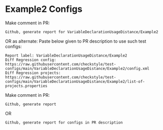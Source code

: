 # Example2 Configs
Make comment in PR:
```
Github, generate report for VariableDeclarationUsageDistance/Example2
```
OR as alternate:
Paste below given to PR description to use such test configs:
```
Report label: VariableDeclarationUsageDistance/Example2
Diff Regression config: https://raw.githubusercontent.com/checkstyle/test-configs/main/VariableDeclarationUsageDistance/Example2/config.xml
Diff Regression projects: https://raw.githubusercontent.com/checkstyle/test-configs/main/VariableDeclarationUsageDistance/Example2/list-of-projects.properties
```
Make comment in PR:
```
Github, generate report
```
OR
```
Github, generate report for configs in PR description
```
